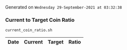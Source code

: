Generated on `Wednesday 29-September-2021 at 03:32:38`

### Current to Target Coin Ratio
`current_coin_ratio.sh`

Date|Current|Target|Ratio
---|---|---|---
